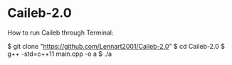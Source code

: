 # Caileb-2.0

How to run Caileb through Terminal:

$ git clone "https://github.com/Lennart2001/Caileb-2.0"
$ cd Caileb-2.0
$ g++ -std=c++11 main.cpp -o a
$ ./a
